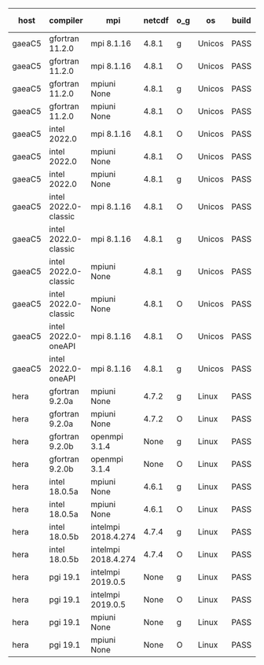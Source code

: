 

| host     | compiler                              | mpi                      | netcdf        | o_g        | os       | build       | u_pass          | u_fail          | s_pass            | s_fail            | e_pass             | e_fail             | nuopc_pass       | nuopc_fail       | artifacts link          |
|----------|---------------------------------------|--------------------------|---------------|------------|----------|-------------|-----------------|-----------------|-------------------|-------------------|--------------------|--------------------|------------------|------------------|-------------------------|
| gaeaC5 | gfortran 11.2.0 | mpi 8.1.16  | 4.8.1  | g | Unicos | PASS | 13917 | 0 | 49 | 0 | 80 | 0 | 52 | 0 | <a href="https://github.com/esmf-org/esmf-test-artifacts/tree/50c2cb35fa282fe66f06631062ce81ae8181a3f6/feature_reuse-RH/gfortran/11.2.0/g/mpi/8.1.16" target="_blank">50c2cb3</a> | 
| gaeaC5 | gfortran 11.2.0 | mpi 8.1.16  | 4.8.1  | O | Unicos | PASS | 13917 | 0 | 49 | 0 | 80 | 0 | 52 | 0 | <a href="https://github.com/esmf-org/esmf-test-artifacts/tree/61d23e2720f5d22cff09e969187ac82ead807de2/feature_reuse-RH/gfortran/11.2.0/O/mpi/8.1.16" target="_blank">61d23e2</a> | 
| gaeaC5 | gfortran 11.2.0 | mpiuni None  | 4.8.1  | g | Unicos | PASS | 12338 | 0 | 8 | 0 | 43 | 0 | None | None | <a href="https://github.com/esmf-org/esmf-test-artifacts/tree/0de972b18fe7215042111a015268f61b14676113/feature_reuse-RH/gfortran/11.2.0/g/mpiuni/None" target="_blank">0de972b</a> | 
| gaeaC5 | gfortran 11.2.0 | mpiuni None  | 4.8.1  | O | Unicos | PASS | 12338 | 0 | 8 | 0 | 43 | 0 | None | None | <a href="https://github.com/esmf-org/esmf-test-artifacts/tree/578be444c85e72f8baa91de1042b3b4df2a593a8/feature_reuse-RH/gfortran/11.2.0/O/mpiuni/None" target="_blank">578be44</a> | 
| gaeaC5 | intel 2022.0 | mpi 8.1.16  | 4.8.1  | O | Unicos | PASS | 13916 | 1 | 49 | 0 | 80 | 0 | 52 | 0 | <a href="https://github.com/esmf-org/esmf-test-artifacts/tree/d4f8d300f1c59cbaebcb3ea04c7891cf85d01ec2/feature_reuse-RH/intel/2022.0/O/mpi/8.1.16" target="_blank">d4f8d30</a> | 
| gaeaC5 | intel 2022.0 | mpiuni None  | 4.8.1  | O | Unicos | PASS | 12338 | 0 | 8 | 0 | 43 | 0 | None | None | <a href="https://github.com/esmf-org/esmf-test-artifacts/tree/726b784222217d999f98e5a0baaeceebe8cac473/feature_reuse-RH/intel/2022.0/O/mpiuni/None" target="_blank">726b784</a> | 
| gaeaC5 | intel 2022.0 | mpiuni None  | 4.8.1  | g | Unicos | PASS | 12338 | 0 | 8 | 0 | 43 | 0 | None | None | <a href="https://github.com/esmf-org/esmf-test-artifacts/tree/5467d65f7e306a42464987a8d409bd92fa691d28/feature_reuse-RH/intel/2022.0/g/mpiuni/None" target="_blank">5467d65</a> | 
| gaeaC5 | intel 2022.0-classic | mpi 8.1.16  | 4.8.1  | O | Unicos | PASS | 13917 | 0 | 49 | 0 | 80 | 0 | 52 | 0 | <a href="https://github.com/esmf-org/esmf-test-artifacts/tree/442eb90e98387222859d8c4d83054109f64c8127/feature_reuse-RH/intel/2022.0-classic/O/mpi/8.1.16" target="_blank">442eb90</a> | 
| gaeaC5 | intel 2022.0-classic | mpi 8.1.16  | 4.8.1  | g | Unicos | PASS | 13917 | 0 | 49 | 0 | 80 | 0 | 52 | 0 | <a href="https://github.com/esmf-org/esmf-test-artifacts/tree/391b3cd4d550b4e2bfddf9f7531fbdf9c4474d59/feature_reuse-RH/intel/2022.0-classic/g/mpi/8.1.16" target="_blank">391b3cd</a> | 
| gaeaC5 | intel 2022.0-classic | mpiuni None  | 4.8.1  | g | Unicos | PASS | 12338 | 0 | 8 | 0 | 43 | 0 | None | None | <a href="https://github.com/esmf-org/esmf-test-artifacts/tree/bc0a6581c6a904d10200fb365a4bd4dbf995ebed/feature_reuse-RH/intel/2022.0-classic/g/mpiuni/None" target="_blank">bc0a658</a> | 
| gaeaC5 | intel 2022.0-classic | mpiuni None  | 4.8.1  | O | Unicos | PASS | 12338 | 0 | 8 | 0 | 43 | 0 | None | None | <a href="https://github.com/esmf-org/esmf-test-artifacts/tree/f4c2106a4219ca78bd2ec490dca8abeda9e3bf02/feature_reuse-RH/intel/2022.0-classic/O/mpiuni/None" target="_blank">f4c2106</a> | 
| gaeaC5 | intel 2022.0-oneAPI | mpi 8.1.16  | 4.8.1  | O | Unicos | PASS | 13916 | 1 | 49 | 0 | 80 | 0 | 50 | 2 | <a href="https://github.com/esmf-org/esmf-test-artifacts/tree/ad2a7f980bd8e1fe1c1f5f33e8b618758faea976/feature_reuse-RH/intel/2022.0-oneAPI/O/mpi/8.1.16" target="_blank">ad2a7f9</a> | 
| gaeaC5 | intel 2022.0-oneAPI | mpi 8.1.16  | 4.8.1  | g | Unicos | PASS | 13916 | 1 | 49 | 0 | 80 | 0 | 50 | 2 | <a href="https://github.com/esmf-org/esmf-test-artifacts/tree/be724e54d5b9f881c525c4a890e48982b7d34d49/feature_reuse-RH/intel/2022.0-oneAPI/g/mpi/8.1.16" target="_blank">be724e5</a> | 
| hera | gfortran 9.2.0a | mpiuni None  | 4.7.2  | g | Linux | PASS | 12338 | 0 | 8 | 0 | 43 | 0 | None | None | <a href="https://github.com/esmf-org/esmf-test-artifacts/tree/8edb4b9fa3cd33806439418d78f4dbd8b5a28284/feature_reuse-RH/gfortran/9.2.0a/g/mpiuni/None" target="_blank">8edb4b9</a> | 
| hera | gfortran 9.2.0a | mpiuni None  | 4.7.2  | O | Linux | PASS | 12338 | 0 | 8 | 0 | 43 | 0 | None | None | <a href="https://github.com/esmf-org/esmf-test-artifacts/tree/57de6d1c0e8fe057f0508de901a030611c59f80c/feature_reuse-RH/gfortran/9.2.0a/O/mpiuni/None" target="_blank">57de6d1</a> | 
| hera | gfortran 9.2.0b | openmpi 3.1.4  | None  | g | Linux | PASS | 13917 | 0 | 49 | 0 | 80 | 0 | 52 | 0 | <a href="https://github.com/esmf-org/esmf-test-artifacts/tree/2cc28dc493412d6308d15fb2958715133d4946f8/feature_reuse-RH/gfortran/9.2.0b/g/openmpi/3.1.4" target="_blank">2cc28dc</a> | 
| hera | gfortran 9.2.0b | openmpi 3.1.4  | None  | O | Linux | PASS | 13917 | 0 | 49 | 0 | 80 | 0 | 52 | 0 | <a href="https://github.com/esmf-org/esmf-test-artifacts/tree/c74ffd06bfc857fbc298563ae4ca1e8101fa1c65/feature_reuse-RH/gfortran/9.2.0b/O/openmpi/3.1.4" target="_blank">c74ffd0</a> | 
| hera | intel 18.0.5a | mpiuni None  | 4.6.1  | g | Linux | PASS | 12338 | 0 | 8 | 0 | 43 | 0 | None | None | <a href="https://github.com/esmf-org/esmf-test-artifacts/tree/d7a607c72c8131459389793527d3d11f37cfde5d/feature_reuse-RH/intel/18.0.5a/g/mpiuni/None" target="_blank">d7a607c</a> | 
| hera | intel 18.0.5a | mpiuni None  | 4.6.1  | O | Linux | PASS | 12338 | 0 | 8 | 0 | 43 | 0 | None | None | <a href="https://github.com/esmf-org/esmf-test-artifacts/tree/cbae49fdf54db7cc7a69aac16e2d4dfcfbab87a8/feature_reuse-RH/intel/18.0.5a/O/mpiuni/None" target="_blank">cbae49f</a> | 
| hera | intel 18.0.5b | intelmpi 2018.4.274  | 4.7.4  | g | Linux | PASS | 13917 | 0 | 49 | 0 | 80 | 0 | 52 | 0 | <a href="https://github.com/esmf-org/esmf-test-artifacts/tree/476b8459e65d418bca3a53c8efc3e43395f8d52a/feature_reuse-RH/intel/18.0.5b/g/intelmpi/2018.4.274" target="_blank">476b845</a> | 
| hera | intel 18.0.5b | intelmpi 2018.4.274  | 4.7.4  | O | Linux | PASS | 13917 | 0 | 49 | 0 | 80 | 0 | 52 | 0 | <a href="https://github.com/esmf-org/esmf-test-artifacts/tree/d5cec1d42c11eebf4fb0d818a059d85b4d3f8ec6/feature_reuse-RH/intel/18.0.5b/O/intelmpi/2018.4.274" target="_blank">d5cec1d</a> | 
| hera | pgi 19.1 | intelmpi 2019.0.5  | None  | g | Linux | PASS | 13040 | 877 | None | None | None | None | None | None | <a href="https://github.com/esmf-org/esmf-test-artifacts/tree/b30143ac7a044423aed46f77e0c1b22be15b986e/feature_reuse-RH/pgi/19.1/g/intelmpi/2019.0.5" target="_blank">b30143a</a> | 
| hera | pgi 19.1 | intelmpi 2019.0.5  | None  | O | Linux | PASS | 13088 | 829 | None | None | None | None | None | None | <a href="https://github.com/esmf-org/esmf-test-artifacts/tree/c0241a06954ed6588f38c9ed45416e1763628d06/feature_reuse-RH/pgi/19.1/O/intelmpi/2019.0.5" target="_blank">c0241a0</a> | 
| hera | pgi 19.1 | mpiuni None  | None  | g | Linux | PASS | 11713 | 625 | 4 | 4 | None | None | None | None | <a href="https://github.com/esmf-org/esmf-test-artifacts/tree/c8ee01432f1f4b1a204e627af5ccb1445ee092b2/feature_reuse-RH/pgi/19.1/g/mpiuni/None" target="_blank">c8ee014</a> | 
| hera | pgi 19.1 | mpiuni None  | None  | O | Linux | PASS | 11713 | 625 | 6 | 2 | 40 | 3 | None | None | <a href="https://github.com/esmf-org/esmf-test-artifacts/tree/09585f406882d827d68c2dd8b2320f61106defaf/feature_reuse-RH/pgi/19.1/O/mpiuni/None" target="_blank">09585f4</a> | 
